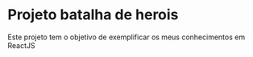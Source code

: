 # Projeto batalha de herois

Este projeto tem o objetivo de exemplificar os meus conhecimentos em ReactJS